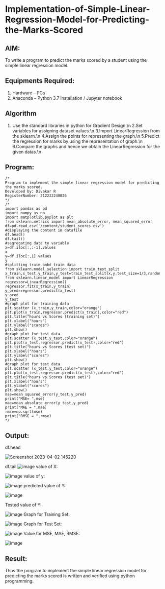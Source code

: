 # Implementation-of-Simple-Linear-Regression-Model-for-Predicting-the-Marks-Scored

## AIM:
To write a program to predict the marks scored by a student using the simple linear regression model.

## Equipments Required:
1. Hardware – PCs
2. Anaconda – Python 3.7 Installation / Jupyter notebook

## Algorithm
1. Use the standard libraries in python for Gradient Design.\n
2.Set variables for assigning dataset values.\n
3.Import LinearRegression from the sklearn.\n
4.Assign the points for representing the graph.\n
5.Predict the regression for marks by using the representation of graph.\n
6.Compare the graphs and hence we obtain the LinearRegression for the given datas.\n

## Program:
```
/*
Program to implement the simple linear regression model for predicting the marks scored.
Developed by: Divakar R
RegisterNumber: 212222240026 
*/
/*
import pandas as pd
import numpy as np
import matplotlib.pyplot as plt 
from sklearn.metrics import mean_absolute_error, mean_squared_error
df=pd.read_csv('/content/student_scores.csv')
#displaying the content in datafile 
df.head()
df.tail()
#segregating data to variable 
x=df.iloc[:,:-1].values
x
y=df.iloc[:,1].values
y
#splitting train anbd train data 
from sklearn.model_selection import train_test_split
x_train,x_test,y_train,y_test=train_test_split(x,y,test_size=1/3,random_state=0)
from sklearn.linear_model import LinearRegression
regressor=LinearRegression()
regressor.fit(x_train,y_train)
y_pred=regressor.predict(x_test)
y_pred
y_test
#graph plot for training data 
plt.scatter (x_train,y_train,color="orange")
plt.plot(x_train,regressor.predict(x_train),color="red")
plt.title("hours vs Scores (training set)")
plt.xlabel("hours")
plt.ylabel("scores")
plt.show()
#graph plot for test data 
plt.scatter (x_test,y_test,color="orange")
plt.plot(x_test,regressor.predict(x_test),color="red")
plt.title("hours vs Scores (test set)")
plt.xlabel("hours")
plt.ylabel("scores")
plt.show()
#graph plot for test data 
plt.scatter (x_test,y_test,color="orange")
plt.plot(x_test,regressor.predict(x_test),color="red")
plt.title("hours vs Scores (test set)")
plt.xlabel("hours")
plt.ylabel("scores")
plt.show()
mse=mean_squared_error(y_test,y_pred)
print("MSE= ",mse)
mae=mean_absolute_error(y_test,y_pred)
print("MAE = ",mae)
rmse=np.sqrt(mse)
print("RMSE = ",rmse)
*/
```

## Output:
df.head

![Screenshot 2023-04-02 145220](https://user-images.githubusercontent.com/121932143/229408583-ed3bc5e9-3eb4-4730-af6d-a409585ea048.png)



df.tail
![image](https://user-images.githubusercontent.com/121932143/229344637-92ae6ae0-d302-4dee-a036-8d52484478e9.png)
value of X:

![image](https://user-images.githubusercontent.com/121932143/229344660-de5c7901-4dbd-428c-886d-75d9142c1fcb.png)
value of y:

![image](https://user-images.githubusercontent.com/121932143/229344700-15942d83-e2d2-46b4-b7be-22ff69629257.png)
predicted value of Y:

![image](https://user-images.githubusercontent.com/121932143/229344732-fededdd8-1a01-47e9-a3ff-45d307463a30.png)

Tested value of Y:

![image](https://user-images.githubusercontent.com/121932143/229344774-9135e2c0-80aa-4a3d-8316-e7d9ebd85acb.png)
Graph for Training Set:

![image](https://user-images.githubusercontent.com/121932143/229344809-eb10199e-58f5-48f6-9d1e-2b70daa95128.png)
Graph for Test Set:

![image](https://user-images.githubusercontent.com/121932143/229344853-0e78a933-b4e8-44c1-b8e9-c78d923e0ddd.png)
Value for MSE, MAE, RMSE:

![image](https://user-images.githubusercontent.com/121932143/229344894-8a805956-d05e-471b-a884-56cbd466b773.png)



## Result:
Thus the program to implement the simple linear regression model for predicting the marks scored is written and verified using python programming.

